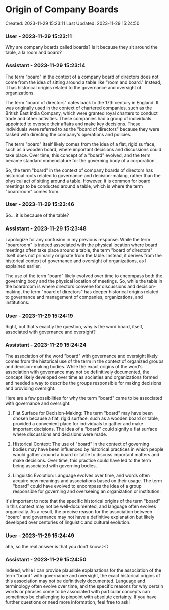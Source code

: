 # Origin of Company Boards

Created: 2023-11-29 15:23:11
Last Updated: 2023-11-29 15:24:50

### User - 2023-11-29 15:23:11

Why are company boards called boards? Is it because they sit around the table, a la room and board? 

### Assistant - 2023-11-29 15:23:14

The term "board" in the context of a company board of directors does not come from the idea of sitting around a table like "room and board." Instead, it has historical origins related to the governance and oversight of organizations.

The term "board of directors" dates back to the 17th century in England. It was originally used in the context of chartered companies, such as the British East India Company, which were granted royal charters to conduct trade and other activities. These companies had a group of individuals appointed to oversee their affairs and make key decisions. These individuals were referred to as the "board of directors" because they were tasked with directing the company's operations and policies.

The term "board" itself likely comes from the idea of a flat, rigid surface, such as a wooden board, where important decisions and discussions could take place. Over time, this concept of a "board" evolved, and the term became standard nomenclature for the governing body of a corporation.

So, the term "board" in the context of company boards of directors has historical roots related to governance and decision-making, rather than the physical act of sitting around a table. However, it is common for board meetings to be conducted around a table, which is where the term "boardroom" comes from.

### User - 2023-11-29 15:23:46

So... it is because of the table? 

### Assistant - 2023-11-29 15:23:48

I apologize for any confusion in my previous response. While the term "boardroom" is indeed associated with the physical location where board meetings often take place around a table, the term "board of directors" itself does not primarily originate from the table. Instead, it derives from the historical context of governance and oversight of organizations, as I explained earlier.

The use of the term "board" likely evolved over time to encompass both the governing body and the physical location of meetings. So, while the table in the boardroom is where directors convene for discussions and decision-making, the term "board of directors" has deeper historical origins related to governance and management of companies, organizations, and institutions.

### User - 2023-11-29 15:24:19

Right, but that's exactly the question, why is the word board, itself, associated with governance and oversight? 

### Assistant - 2023-11-29 15:24:24

The association of the word "board" with governance and oversight likely comes from the historical use of the term in the context of organized groups and decision-making bodies. While the exact origins of the word's association with governance may not be definitively documented, the concept likely developed over time as societies and organizations formed and needed a way to describe the groups responsible for making decisions and providing oversight.

Here are a few possibilities for why the term "board" came to be associated with governance and oversight:

1. Flat Surface for Decision-Making: The term "board" may have been chosen because a flat, rigid surface, such as a wooden board or table, provided a convenient place for individuals to gather and make important decisions. The idea of a "board" could signify a flat surface where discussions and decisions were made.

2. Historical Context: The use of "board" in the context of governing bodies may have been influenced by historical practices in which people would gather around a board or table to discuss important matters and make decisions. Over time, this practice could have led to the term being associated with governing bodies.

3. Linguistic Evolution: Language evolves over time, and words often acquire new meanings and associations based on their usage. The term "board" could have evolved to encompass the idea of a group responsible for governing and overseeing an organization or institution.

It's important to note that the specific historical origins of the term "board" in this context may not be well-documented, and language often evolves organically. As a result, the precise reason for the association between "board" and governance may not have a definitive explanation but likely developed over centuries of linguistic and cultural evolution.

### User - 2023-11-29 15:24:49

ahh, so the real answer is that you don't know :-D 

### Assistant - 2023-11-29 15:24:50

Indeed, while I can provide plausible explanations for the association of the term "board" with governance and oversight, the exact historical origins of this association may not be definitively documented. Language and terminology often evolve over time, and the specific reasons for why certain words or phrases come to be associated with particular concepts can sometimes be challenging to pinpoint with absolute certainty. If you have further questions or need more information, feel free to ask!

